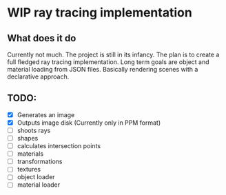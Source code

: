# WIP ray tracing implementation

## What does it do

Currently not much. The project is still in its infancy. The plan is to create a full fledged ray tracing implementation. Long term goals are object and material loading from JSON files. Basically rendering scenes with a declarative approach.

## TODO:

- [X] Generates an image
- [X] Outputs image disk (Currently only in PPM format)
- [ ] shoots rays
- [ ] shapes
- [ ] calculates intersection points
- [ ] materials
- [ ] transformations
- [ ] textures
- [ ] object loader
- [ ] material loader
